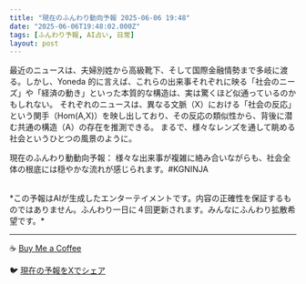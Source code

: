 ```yaml
---
title: "現在のふんわり動向予報 2025-06-06 19:48"
date: "2025-06-06T19:48:02.000Z"
tags: [ふんわり予報, AI占い, 日常]
layout: post
---
```


最近のニュースは、夫婦別姓から高級靴下、そして国際金融情勢まで多岐に渡る。しかし、Yoneda 的に言えば、これらの出来事それぞれに映る「社会のニーズ」や「経済の動き」といった本質的な構造は、実は驚くほど似通っているのかもしれない。  それぞれのニュースは、異なる文脈（X）における「社会の反応」という関手（Hom(A,X)）を映し出しており、その反応の類似性から、背後に潜む共通の構造（A）の存在を推測できる。  まるで、様々なレンズを通して眺める社会というひとつの風景のように。


現在のふんわり動動向予報：
様々な出来事が複雑に絡み合いながらも、社会全体の根底には穏やかな流れが感じられます。#KGNINJA

<br>
*この予報はAIが生成したエンターテイメントです。内容の正確性を保証するものではありません。ふんわり一日に４回更新されます。みんなにふんわり拡散希望です。*

---
☕️ [Buy Me a Coffee](https://www.buymeacoffee.com/kgninja)

🐦 [現在の予報をXでシェア](https://twitter.com/intent/tweet?text=%E7%8F%BE%E5%9C%A8%E3%81%AE%E3%81%B5%E3%82%93%E3%82%8F%E3%82%8A%E4%BA%88%E5%A0%B1%3A%20%E3%80%8C%E6%9C%80%E8%BF%91%E3%81%AE%E3%83%8B%E3%83%A5%E3%83%BC%E3%82%B9%E3%81%AF%E3%80%81%E5%A4%AB%E5%A9%A6%E5%88%A5%E5%A7%93%E3%81%8B%E3%82%89%E9%AB%98%E7%B4%9A%E9%9D%B4%E4%B8%8B%E3%80%81%E3%81%9D%E3%81%97%E3%81%A6%E5%9B%BD%E9%9A%9B%E9%87%91%E8%9E%8D%E6%83%85%E5%8B%A2%E3%81%BE%E3%81%A7%E5%A4%9A%E5%B2%90%E3%81%AB%E6%B8%A1%E3%82%8B%E3%80%82%E3%80%8D%23KGNINJA%20%E7%B6%9A%E3%81%8D%E3%81%AF%E3%83%96%E3%83%AD%E3%82%B0%E3%81%A7%EF%BC%81%F0%9F%91%87&url=https%3A%2F%2Fkg-ninja.github.io%2FFunwariyoso%2F)

